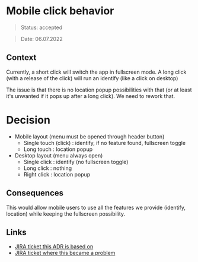 # Mobile click behavior

> Status: accepted

> Date: 06.07.2022

## Context

Currently, a short click will switch the app in fullscreen mode. A long click (with a release of the click) will run an identify (like a click on desktop)

The issue is that there is no location popup possibilities with that (or at least it's unwanted if it pops up after a long click). We need to rework that.

# Decision

- Mobile layout (menu must be opened through header button)
  - Single touch (click) : identify, if no feature found, fullscreen toggle
  - Long touch : location popup
- Desktop layout (menu always open)
  - Single click : identify (no fullscreen toggle)
  - Long click : nothing
  - Right click : location popup

## Consequences

This would allow mobile users to use all the features we provide (identify, location) while keeping the fullscreen possibility.

## Links

* [JIRA ticket this ADR is based on](https://jira.swisstopo.ch/browse/BGDIINF_SB-2235)
* [JIRA ticket where this became a problem](https://jira.swisstopo.ch/browse/BGDIINF_SB-2323)
